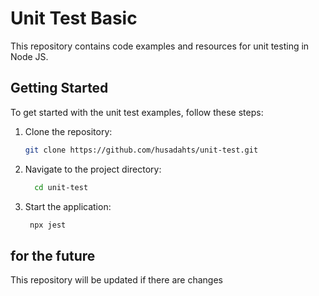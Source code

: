 # Unit Test Basic

This repository contains code examples and resources for unit testing in Node JS.

## Getting Started

To get started with the unit test examples, follow these steps:

1. Clone the repository:

   ```bash
   git clone https://github.com/husadahts/unit-test.git

   ```

2. Navigate to the project directory:

   ```bash
     cd unit-test

   ```

3. Start the application:

   ```bash
    npx jest

   ```


## for the future

This repository will be updated if there are changes 

